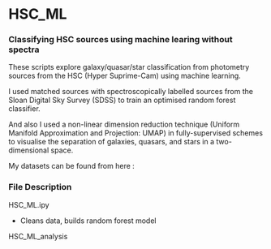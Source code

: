 # HSC_ML
### Classifying HSC sources using machine learing without spectra
These scripts explore galaxy/quasar/star classification from photometry sources from the HSC (Hyper Suprime-Cam) using machine learning.

I used matched sources with spectroscopically labelled sources from the Sloan Digital Sky Survey (SDSS) to train an optimised random forest classifier.

And also I used a non-linear dimension reduction technique (Uniform Manifold Approximation and Projection: UMAP) in fully-supervised schemes to visualise the separation of galaxies, quasars, and stars in a two-dimensional space.



My datasets can be found from here : 



### File Description
HSC_ML.ipy
* Cleans data, builds random forest model

HSC_ML_analysis

